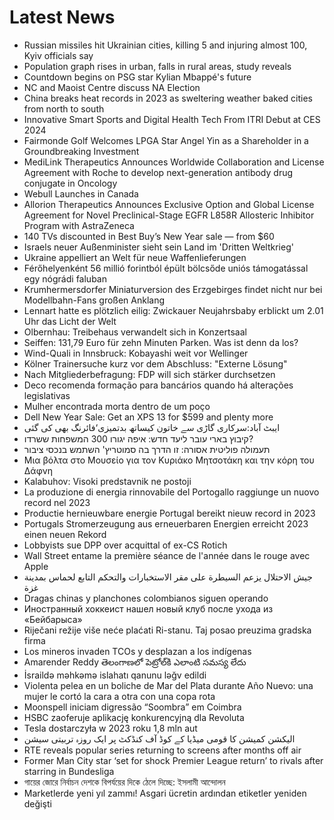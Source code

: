 # Latest News
-  Russian missiles hit Ukrainian cities, killing 5 and injuring almost 100, Kyiv officials say
-  Population graph rises in urban, falls in rural areas, study reveals
-  Countdown begins on PSG star Kylian Mbappé&#039;s future
-  NC and Maoist Centre discuss NA Election
-  China breaks heat records in 2023 as sweltering weather baked cities from north to south
-  Innovative Smart Sports and Digital Health Tech From ITRI Debut at CES 2024
-  Fairmonde Golf Welcomes LPGA Star Angel Yin as a Shareholder in a Groundbreaking Investment
-  MediLink Therapeutics Announces Worldwide Collaboration and License Agreement with Roche to develop next-generation antibody drug conjugate in Oncology
-  Webull Launches in Canada
-  Allorion Therapeutics Announces Exclusive Option and Global License Agreement for Novel Preclinical-Stage EGFR L858R Allosteric Inhibitor Program with AstraZeneca
-  140 TVs discounted in Best Buy’s New Year sale — from $60
-  Israels neuer Außenminister sieht sein Land im 'Dritten Weltkrieg'
-  Ukraine appelliert an Welt für neue Waffenlieferungen
-  Férőhelyenként 56 millió forintból épült bölcsőde uniós támogatással egy nógrádi faluban
-  Krumhermersdorfer Miniaturversion des Erzgebirges findet nicht nur bei Modellbahn-Fans großen Anklang
-  Lennart hatte es plötzlich eilig: Zwickauer Neujahrsbaby erblickt um 2.01 Uhr das Licht der Welt
-  Olbernhau: Treibehaus verwandelt sich in Konzertsaal
-  Seiffen: 131,79 Euro für zehn Minuten Parken. Was ist denn da los?
-  Wind-Quali in Innsbruck: Kobayashi weit vor Wellinger
-  Kölner Trainersuche kurz vor dem Abschluss: "Externe Lösung"
-  Nach Mitgliederbefragung: FDP will sich stärker durchsetzen
-  ​Deco recomenda formação para bancários quando há alterações legislativas
-  Mulher encontrada morta dentro de um poço
-  Dell New Year Sale: Get an XPS 13 for $599 and plenty more
-  ایبٹ آباد:سرکاری گاڑی سے خاتون کیساتھ بدتمیزی‘فائرنگ بھی کی گئی
-  קיבוץ בארי עובר ליעד חדש: איפה יגורו 300 המשפחות ששרדו?
-  תעמולה פוליטית אסורה: זו הדרך בה סמוטריץ' השתמש בנכסי ציבור
-  Μια βόλτα στο Μουσείο για τον Κυριάκο Μητσοτάκη και την κόρη του Δάφνη
-  Kalabuhov: Visoki predstavnik ne postoji
-  La produzione di energia rinnovabile del Portogallo raggiunge un nuovo record nel 2023
-  Productie hernieuwbare energie Portugal bereikt nieuw record in 2023
-  Portugals Stromerzeugung aus erneuerbaren Energien erreicht 2023 einen neuen Rekord
-  Lobbyists sue DPP over acquittal of ex-CS Rotich
-  Wall Street entame la première séance de l'année dans le rouge avec Apple
-  جيش الاحتلال يزعم السيطرة على مقر الاستخبارات والتحكم التابع لحماس بمدينة غزة
-  Dragas chinas y planchones colombianos siguen operando
-  Иностранный хоккеист нашел новый клуб после ухода из «Бейбарыса»
-  Riječani režije više neće plaćati Ri-stanu. Taj posao preuzima gradska firma
-  Los mineros invaden TCOs y desplazan a los indígenas
-  Amarender Reddy తెలంగాణలో పెట్రోల్‌కి ఎలాంటి సమస్య లేదు
-  İsraildə məhkəmə islahatı qanunu ləğv edildi
-  Violenta pelea en un boliche de Mar del Plata durante Año Nuevo: una mujer le cortó la cara a otra con una copa rota
-  Moonspell iniciam digressão “Soombra” em Coimbra
-  HSBC zaoferuje aplikację konkurencyjną dla Revoluta
-  Tesla dostarczyła w 2023 roku 1,8 mln aut
-  الیکشن کمیشن کا قومی میڈیا کے کوڈ آف کنڈکٹ پر ایک روزہ تربیتی سیشن
-  RTE reveals popular series returning to screens after months off air
-  Former Man City star ‘set for shock Premier League return’ to rivals after starring in Bundesliga
-  গায়ের জোরে নির্বাচন দেশকে বিপর্যয়ের দিকে ঠেলে দিচ্ছে: ইসলামী আন্দোলন
-  Marketlerde yeni yıl zammı! Asgari ücretin ardından etiketler yeniden değişti
